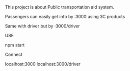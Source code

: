 This project is about Public transportation aid system. 

Passengers can easily get info by :3000 using 3C products

Same with driver but by :3000/driver

USE

npm start


Connect

localhost:3000
localhost:3000/driver
